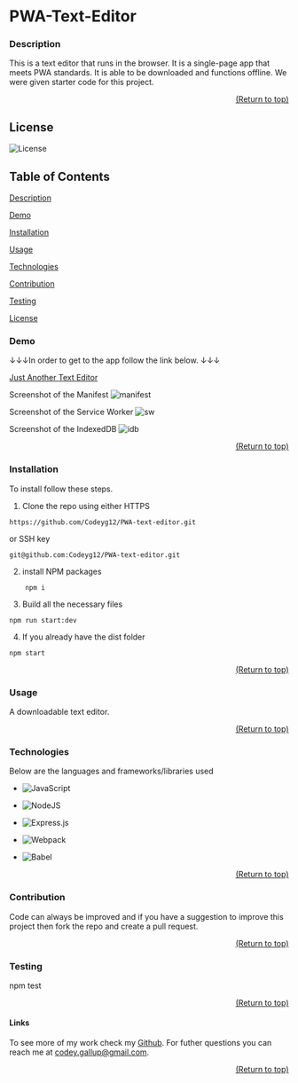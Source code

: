  <a name="readme-top"></a>

  # PWA-Text-Editor

  ### Description
  
  This is a text editor that runs in the browser. It is a single-page app that meets PWA standards. It is able to be downloaded and functions offline. We were given starter code for this project.

  <p align="right"><a href="#readme-top">(Return to top)</a></p>

  ## License 
  ![License](https://img.shields.io/badge/license-MIT-00beef)

  ## Table of Contents
  [Description](#description)
  
  [Demo](#demo)

  [Installation](#installation)

  [Usage](#usage)

  [Technologies](#technologies)

  [Contribution](#contribution)

  [Testing](#test)
  
  [License](#license)

  ### Demo 

  ↓↓↓In order to get to the app follow the link below. ↓↓↓

  [Just Another Text Editor](https://safe-lowlands-30141.herokuapp.com/)

  Screenshot of the Manifest
  ![manifest](https://user-images.githubusercontent.com/103782398/194732360-37bd1bf6-5f8b-4117-aeb2-ff9e62a877b5.png)

  Screenshot of the Service Worker
  ![sw](https://user-images.githubusercontent.com/103782398/194732359-a06854d8-035a-46b2-be14-efb4487b3301.png)

  Screenshot of the IndexedDB
  ![idb](https://user-images.githubusercontent.com/103782398/194732357-82414b52-45df-4d70-a568-750dccc17349.png)

  <p align="right"><a href="#readme-top">(Return to top)</a></p>
  
  ### Installation

  To install follow these steps. 
  1. Clone the repo using either HTTPS 
  ```
  https://github.com/Codeyg12/PWA-text-editor.git
  ```
   or SSH key

    
    git@github.com:Codeyg12/PWA-text-editor.git
    

 2. install NPM packages
```
    npm i
```

3. Build all the necessary files
```
npm run start:dev
```

4. If you already have the dist folder
```
npm start
```

  <p align="right"><a href="#readme-top">(Return to top)</a></p>

  ### Usage

  A downloadable text editor.

  <p align="right"><a href="#readme-top">(Return to top)</a></p>

  ### Technologies

  Below are the languages and frameworks/libraries used

  * ![JavaScript](https://img.shields.io/badge/javascript-%23323330.svg?style=for-the-badge&logo=javascript&logoColor=%23F7DF1E)

  * ![NodeJS](https://img.shields.io/badge/node.js-6DA55F?style=for-the-badge&logo=node.js&logoColor=white)

  * ![Express.js](https://img.shields.io/badge/express.js-%23404d59.svg?style=for-the-badge&logo=express&logoColor=%2361DAFB)

  * ![Webpack](https://img.shields.io/badge/webpack-%238DD6F9.svg?style=for-the-badge&logo=webpack&logoColor=black)

  * ![Babel](https://img.shields.io/badge/Babel-F9DC3e?style=for-the-badge&logo=babel&logoColor=black)

  <p align="right"><a href="#readme-top">(Return to top)</a></p>

  ### Contribution

  Code can always be improved and if you have a suggestion to improve this project then fork the repo and create a pull request.

  <p align="right"><a href="#readme-top">(Return to top)</a></p>

  ### Testing

  npm test

  <p align="right"><a href="#readme-top">(Return to top)</a></p>

  #### Links

  To see more of my work check my [Github](https://github.com/Codeyg12). For futher questions you can reach me at codey.gallup@gmail.com.
  
  <p align="right"><a href="#readme-top">(Return to top)</a></p>

